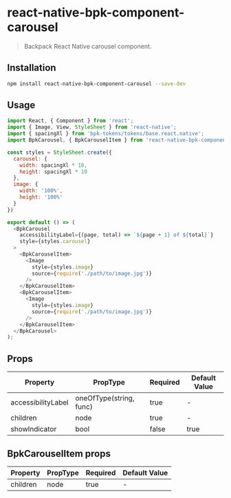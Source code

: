 # react-native-bpk-component-carousel

> Backpack React Native carousel component.

## Installation

```sh
npm install react-native-bpk-component-carousel --save-dev
```

## Usage

```js
import React, { Component } from 'react';
import { Image, View, StyleSheet } from 'react-native';
import { spacingXl } from 'bpk-tokens/tokens/base.react.native';
import BpkCarousel, { BpkCarouselItem } from 'react-native-bpk-component-carousel';

const styles = StyleSheet.create({
  carousel: {
    width: spacingXl * 10,
    height: spacingXl * 10
  },
  image: {
    width: '100%',
    height: '100%'
  }
})

export default () => (
  <BpkCarousel
    accessibilityLabel={(page, total) => `${page + 1} of ${total}`}
    style={styles.carousel}
  >
    <BpkCarouselItem>
      <Image
        style={styles.image}
        source={require('./path/to/image.jpg')}
      />
    </BpkCarouselItem>
    <BpkCarouselItem>
      <Image
        style={styles.image}
        source={require('./path/to/image.jpg')}
      />
    </BpkCarouselItem>
  </BpkCarousel>
);
```

## Props

| Property           | PropType                              | Required | Default Value |
| ------------------ | ------------------------------------- | -------- | ------------- |
| accessibilityLabel | oneOfType(string, func)               | true     | -             |
| children           | node                                  | true     | -             |
| showIndicator      | bool                                  | false    | true          |

## BpkCarouselItem props

| Property           | PropType                              | Required | Default Value |
| ------------------ | ------------------------------------- | -------- | ------------- |
| children           | node                                  | true     | -             |
